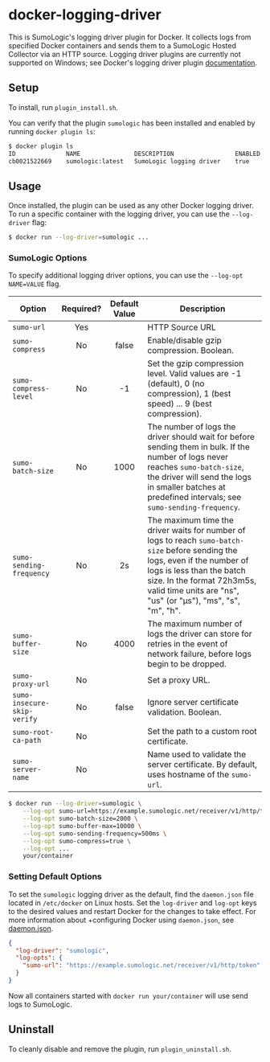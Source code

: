 # docker-logging-driver

This is SumoLogic's logging driver plugin for Docker.
It collects logs from specified Docker containers and sends them to a SumoLogic Hosted Collector via an HTTP source.
Logging driver plugins are currently not supported on Windows; see Docker's logging driver plugin [documentation].

[documentation]: https://github.com/docker/cli/blob/master/docs/extend/plugins_logging.md

## Setup

To install, run `plugin_install.sh`.

You can verify that the plugin `sumologic` has been installed and enabled by running `docker plugin ls`:

```bash
$ docker plugin ls
ID              NAME               DESCRIPTION                 ENABLED
cb0021522669    sumologic:latest   SumoLogic logging driver    true
```

## Usage
Once installed, the plugin can be used as any other Docker logging driver.
To run a specific container with the logging driver, you can use the `--log-driver` flag:
```bash
$ docker run --log-driver=sumologic ...
```

### SumoLogic Options
To specify additional logging driver options, you can use the `--log-opt NAME=VALUE` flag.

| Option                      | Required? | Default Value | Description
| --------------------------- | :-------: | :-----------: | -------------------------------------- |
| `sumo-url`                  | Yes       |               | HTTP Source URL
| `sumo-compress`             | No        | false         | Enable/disable gzip compression. Boolean.
| `sumo-compress-level`       | No        | -1            | Set the gzip compression level. Valid values are -1 (default), 0 (no compression), 1 (best speed) ... 9 (best compression).
| `sumo-batch-size`           | No        | 1000          | The number of logs the driver should wait for before sending them in bulk. If the number of logs never reaches `sumo-batch-size`, the driver will send the logs in smaller batches at predefined intervals; see `sumo-sending-frequency`.
| `sumo-sending-frequency`    | No        | 2s            | The maximum time the driver waits for number of logs to reach `sumo-batch-size` before sending the logs, even if the number of logs is less than the batch size. In the format 72h3m5s, valid time units are "ns", "us" (or "µs"), "ms", "s", "m", "h".
| `sumo-buffer-size`          | No        | 4000          | The maximum number of logs the driver can store for retries in the event of network failure, before logs begin to be dropped.
| `sumo-proxy-url`            | No        |               | Set a proxy URL.
| `sumo-insecure-skip-verify` | No        | false         | Ignore server certificate validation. Boolean.
| `sumo-root-ca-path`         | No        |               | Set the path to a custom root certificate.
| `sumo-server-name`          | No        |               | Name used to validate the server certificate. By default, uses hostname of the `sumo-url`.

```bash
$ docker run --log-driver=sumologic \
    --log-opt sumo-url=https://example.sumologic.net/receiver/v1/http/token \
    --log-opt sumo-batch-size=2000 \
    --log-opt sumo-buffer-max=10000 \
    --log-opt sumo-sending-frequency=500ms \
    --log-opt sumo-compress=true \
    --log-opt ...
    your/container
```

### Setting Default Options
To set the `sumologic` logging driver as the default, find the `daemon.json` file located in `/etc/docker` on Linux hosts.
Set the `log-driver` and `log-opt` keys to the desired values and restart Docker for the changes to take effect. For more information about +configuring Docker using `daemon.json`, see [daemon.json].

[daemon.json]: https://docs.docker.com/engine/reference/commandline/dockerd/#daemon-configuration-file

```json
{
  "log-driver": "sumologic",
  "log-opts": {
    "sumo-url": "https://example.sumologic.net/receiver/v1/http/token"
  }
}
```

Now all containers started with `docker run your/container` will use send logs to SumoLogic.

## Uninstall
To cleanly disable and remove the plugin, run `plugin_uninstall.sh`.

